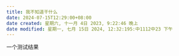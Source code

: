 ```yaml
---
title: 我不知道干什么
date: 2024-07-15T12:29:00+08:00
date created: 星期六, 十一月 4日 2023, 9:22:46 晚上
date modified: 星期一, 七月 15日 2024, 12:32:195:中1112中23 下午
---
```



一个测试结果




